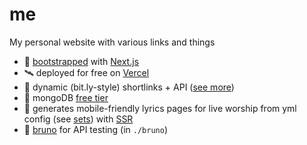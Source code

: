 # me

My personal website with various links and things

- 👢 [bootstrapped](https://github.com/vercel/next.js/tree/canary/packages/create-next-app) with [Next.js](https://nextjs.org/)
- 🛰️ deployed for free on [Vercel](https://vercel.com/new?utm_medium=default-template&filter=next.js&utm_source=create-next-app&utm_campaign=create-next-app-readme)
- 🔗 dynamic (bit.ly-style) shortlinks + API ([see more](./app/[link]/link.ts))
- 🌿 mongoDB [free tier](https://www.mongodb.com/docs/atlas/tutorial/deploy-free-tier-cluster/)
- 🎤 generates mobile-friendly lyrics pages for live worship from yml config (see [sets](./private/sets/)) with [SSR](https://nextjs.org/docs/pages/building-your-application/rendering/server-side-rendering)
- 🐶 [bruno](https://www.usebruno.com/) for API testing (in `./bruno`)
